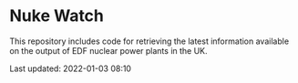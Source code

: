 # Nuke Watch

This repository includes code for retrieving the latest information available on the output of EDF nuclear power plants in the UK.

Last updated: 2022-01-03 08:10